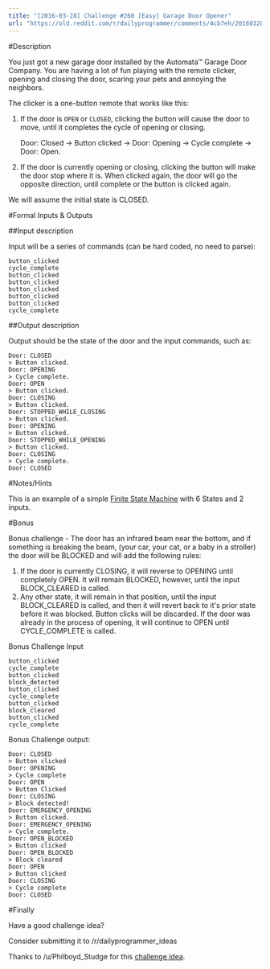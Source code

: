 ```yaml
---
title: "[2016-03-28] Challenge #260 [Easy] Garage Door Opener"
url: "https://old.reddit.com/r/dailyprogrammer/comments/4cb7eh/20160328_challenge_260_easy_garage_door_opener/"
---
```


#Description

 You just got a new garage door installed by the Automata&#8482; Garage Door Company. You are having a lot of fun playing with the remote clicker, opening and closing the door, scaring your pets and annoying the neighbors.

The clicker is a one-button remote that works like this:

1. If the door is `OPEN` or `CLOSED`, clicking the button will cause the door to move, until it completes the cycle of opening or closing. 

    Door: Closed -> Button clicked -> Door: Opening -> Cycle complete -> Door: Open.

2. If the door is currently opening or closing, clicking the button will make the door stop where it is. When clicked again, the door will go the opposite direction, until complete or the button is clicked again.

We will assume the initial state is CLOSED.

#Formal Inputs &amp; Outputs

##Input description

Input will be a series of commands (can be hard coded, no need to parse):

    button_clicked
    cycle_complete
    button_clicked
    button_clicked
    button_clicked
    button_clicked
    button_clicked
    cycle_complete

##Output description

Output should be the state of the door and the input commands, such as:

    Door: CLOSED
    > Button clicked.
    Door: OPENING
    > Cycle complete.
    Door: OPEN
    > Button clicked.
    Door: CLOSING
    > Button clicked.
    Door: STOPPED_WHILE_CLOSING
    > Button clicked.
    Door: OPENING
    > Button clicked.
    Door: STOPPED_WHILE_OPENING
    > Button clicked.
    Door: CLOSING
    > Cycle complete.
    Door: CLOSED

#Notes/Hints

This is an example of a simple [Finite State Machine](https://en.wikipedia.org/wiki/Finite-state_machine) with 6 States and 2 inputs.

#Bonus

Bonus challenge - The door has an infrared beam near the bottom, and if something is breaking the beam, (your car, your cat, or a baby in a stroller) the door will be BLOCKED and will add the following rules:

1. If the door is currently CLOSING, it will reverse to OPENING until completely OPEN. It will remain BLOCKED, however, until the input BLOCK_CLEARED is called.
2. Any other state, it will remain in that position, until the input BLOCK_CLEARED is called, and then it will revert back to it's prior state before it was blocked. Button clicks will be discarded. If the door was already in the process of opening, it will continue to OPEN until CYCLE_COMPLETE is called.

Bonus Challenge Input

    button_clicked
    cycle_complete
    button_clicked
    block_detected
    button_clicked
    cycle_complete
    button_clicked
    block_cleared
    button_clicked
    cycle_complete
    
Bonus Challenge output:

    Door: CLOSED
    > Button clicked
    Door: OPENING
    > Cycle complete
    Door: OPEN
    > Button Clicked
    Door: CLOSING
    > Block detected!
    Door: EMERGENCY_OPENING
    > Button clicked.
    Door: EMERGENCY_OPENING
    > Cycle complete.
    Door: OPEN_BLOCKED
    > Button clicked
    Door: OPEN_BLOCKED
    > Block cleared
    Door: OPEN
    > Button clicked
    Door: CLOSING
    > Cycle complete
    Door: CLOSED
    
    

#Finally

Have a good challenge idea?

Consider submitting it to /r/dailyprogrammer_ideas

Thanks to /u/Philboyd_Studge for this [challenge idea](https://www.reddit.com/r/dailyprogrammer_ideas/comments/3sggs4/easy_garage_door_opener/).